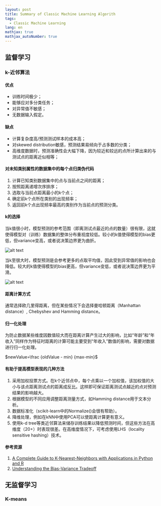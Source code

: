 ```yaml
---
layout: post
title: Summary of Classic Machine Learning Algorith
tags: 
  - Classic Machine Learning
lang: en
mathjax: true
mathjax_autoNumber: true
---
```

## 监督学习
### k-近邻算法
#### 优点
 - 训练时间极少；
 - 能够应对多分类任务；
 - 对异常值不敏感；
 - 无数据输入假定。
#### 缺点
 - 计算复杂度高/预测测试样本的成本高；
 - 对skewed distribution敏感，预测结果易倾向于占多数的分类；
 - 高维度数据时，预测准确性会大幅下降，因为较近和较远的点所计算出来的与测试点的距离近似相等；
#### 对未知类别属性的数据集中的每个点归类伪代码
1. 计算已知类别数据集中的点与当前点之间的距离；
2. 按照距离递增次序排序；
3. 选取与当前点距离最小的k个点；
4. 确定前k个点所在类别的出现频率；
5. 返回前k个点出现频率最高的类别作为当前点的预测分类。
#### k的选择
当k值很小时，模型预测的参考范围（即离测试点最近的点的数量）很有限，这就使得模型对（训练）数据集的整体分布重视度较低。较小的k值使得模型的bias更低，但variance变高，或者说决策边界更为曲折。

![alt text](https://github.com/m0tao0/m0tao0.github.io/blob/master/images/1nearestneigh.png "k=1")

当k至很大时，模型预测是会参考更多的点取平均值，因此受到异常值的影响也会降低。较大的k值使得模型的bias更高，但variance变低，或者说决策边界更为平滑。

![alt text](https://github.com/m0tao0/m0tao0.github.io/blob/master/images/20nearestneigh.png "k=20")
#### 距离计算方式
通常选择欧几里得距离，但在某些情况下会选择曼哈顿距离（Manhattan distance）, Chebyshev and Hamming distance。
#### 归一化处理
为防止数据某些维度因数值较大而在距离计算产生过大的影响，比如“年龄”和“年收入”同样作为特征时距离的计算可能主要受到“年收入”数值的影响，需要对数据进行归一化处理。

$newValue=\frac {oldValue - min} {max-min}$
#### 有助于提高模型表现的几种方法
1. 采用加权投票方式。在k个近邻点中，每个点乘以一个加权值，该加权值的大小与该点距离测试点的距离成反比。这样即可保证距离测试点越近的点对预测结果的影响越大。
2. 根据模型的不同应用调整距离测量方式，如Hamming distance用于文本分析。
3. 数据标准化（scikit-learn中的Normalize()会很有帮助）。
4. 降维处理，例如在kNN中使用PCA可以使距离计算更有意义。
5. 使用k-d tree等类近邻算法来储存训练结果以降低预测时间，但这些方法在高维度（20+）时表现很差。在高维度情况下，可考虑使用LHS（locality sensitive hashing）技术。

#### 参考资源
1. [A Complete Guide to K-Nearest-Neighbors with Applications in Python and R](https://kevinzakka.github.io/2016/07/13/k-nearest-neighbor/#more-on-k)
2. [Understanding the Bias-Variance Tradeoff](http://scott.fortmann-roe.com/docs/BiasVariance.html)





## 无监督学习


### K-means




